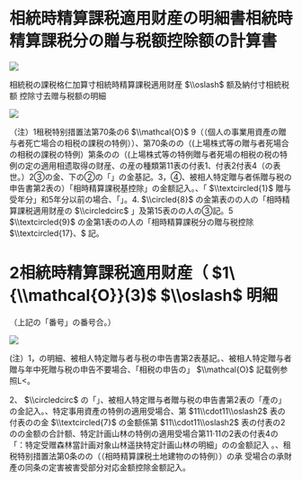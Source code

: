 # 相統時精算課税適用财産の明細書相統時精算課税分の贈与税额控除额の計算書

![](https://www.nta.go.jp/tmp/53af66fa-05b7-493d-a4f6-b4a910653927/images/c87040e61e5cb154c9c1b2f4368f5dae122ff1859425937009754d3c43a4046d.jpg)

相統税の課税格仁加算寸相統時精算課税適用财産 $\\oslash$ 额及納付寸相統税额 控除寸去赠与税额の明細

![](https://www.nta.go.jp/tmp/53af66fa-05b7-493d-a4f6-b4a910653927/images/28f218b8abdcfe544ddff26f4fea57f2095b5b2224b5baf864851fe85abe4825.jpg)

（注）1租税特别措置法第70条の6 $\\mathcal{O}$ 9（（個人の事業用資產の贈与者死亡場合の相税の課税の特例））、第70条のの（(上場株式等の贈与者死場合の相税の課税の特例）第条のの（(上場株式等の特例贈与者死場の相税の税の特例の定の適用相遗取得の财産、の産の種類第11表の付表1、付表2付表4（の表世。）2③の金、下の②の「」の金基記。3，④、被相人特定贈与者係贈与税の申告書第2表の）「相時精算課税基控除」の金额記入。、「 $\\textcircled{1}$ 贈与受年分」和5年分以前の場合、「」。4. $\\circled{8}$ の金第表のの人の「相時精算課税適用财産の $\\circledcirc$ 」及第15表のの人の③記。5 $\\textcircled{9}$ の金第1表のの人の「相時精算課税分の贈与税控除 $\\textcircled{17}、$ 記。

# 2相統時精算課税適用财産（ $1\ {\\mathcal{O}}(3)$ $\\oslash$ 明細

（上記の「番号」の番号合。）

![](https://www.nta.go.jp/tmp/53af66fa-05b7-493d-a4f6-b4a910653927/images/564c67d1da907675f0e1950beab36b2f4b8799360b9fa32ad135e27d48800fb8.jpg)

(注）1，の明細、被相人特定贈与者与税の申告書第2表基記。、被相人特定贈与者贈与年中死贈与税の申告不要場合、「相税の申告の」 $\\mathcal{O}$ 記载例参照L<。

2、 $\\circledcirc$ の「」、被相人特定赠与者贈与税の申告書第2表の「產の」の金記入。、特定事用資產の特例の適用受場合、第 $11\\cdot11\\oslash2$ 表の付表のの金 $\\textcircled{7}$ の金额係第 $11\\cdot11\\oslash2$ 表の付表の2のの金额の合計额、特定計画山林の特例の適用受場合第11·11の2表の付表4の「：特定受赠森林當計画对象山林遥抉特定計画山林の明細」のの金额記入 。、租税特别措置法第0条のの（（相時精算課税土地建物のの特例））の承 受場合の承財產の同条の定害被害受部分对応金额控除金额記入。